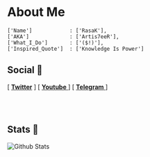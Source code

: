 # About Me
```
['Name']            : ['RasaK'],
['AKA']             : ['Artis7eeR'],
['What_I_Do']       : ['($!)'],
['Inspired_Quote']  : ['Knowledge Is Power']
```
<h2>Social 📱</h2>

<p>
 [ <a href="https://mobile.twitter.com/Artis7eeR">
     <b>Twitter</b></a> ]
 [ <a href="https://www.youtube.com/channel/UCxMfvQKldiIYk2GIXa7pLsw">
    <b>Youtube</b>  </a> ]
 [ <a href="https://telegram.dog/Artis7eeR">
     <b>Telegram</b>
   </a> ]
</p>
<br/>
<br/>

<h2>Stats 🙈</h2>

![Github Stats](https://readmestats.vercel.app/api?username=artis7eer&show_icons=true&title_color=333&icon_color=d43111&count_private=true&include_all_commits=true)
